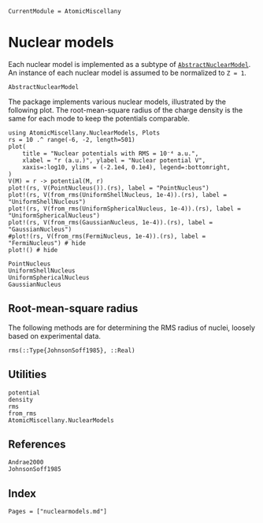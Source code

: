 ```@meta
CurrentModule = AtomicMiscellany
```

# Nuclear models

Each nuclear model is implemented as a subtype of [`AbstractNuclearModel`](@ref).
An instance of each nuclear model is assumed to be normalized to ``Z = 1``.

```@docs
AbstractNuclearModel
```

The package implements various nuclear models, illustrated by the following plot.
The root-mean-square radius of the charge density is the same for each mode
to keep the potentials comparable.

```@example
using AtomicMiscellany.NuclearModels, Plots
rs = 10 .^ range(-6, -2, length=501)
plot(
    title = "Nuclear potentials with RMS = 10⁻⁴ a.u.",
    xlabel = "r (a.u.)", ylabel = "Nuclear potential V",
    xaxis=:log10, ylims = (-2.1e4, 0.1e4), legend=:bottomright,
)
V(M) = r -> potential(M, r)
plot!(rs, V(PointNucleus()).(rs), label = "PointNucleus")
plot!(rs, V(from_rms(UniformShellNucleus, 1e-4)).(rs), label = "UniformShellNucleus")
plot!(rs, V(from_rms(UniformSphericalNucleus, 1e-4)).(rs), label = "UniformSphericalNucleus")
plot!(rs, V(from_rms(GaussianNucleus, 1e-4)).(rs), label = "GaussianNucleus")
#plot!(rs, V(from_rms(FermiNucleus, 1e-4)).(rs), label = "FermiNucleus") # hide
plot!() # hide
```

```@docs
PointNucleus
UniformShellNucleus
UniformSphericalNucleus
GaussianNucleus
```

## Root-mean-square radius

The following methods are for determining the RMS radius of nuclei, loosely based on
experimental data.

```@docs
rms(::Type{JohnsonSoff1985}, ::Real)
```

## Utilities

```@docs
potential
density
rms
from_rms
AtomicMiscellany.NuclearModels
```

## References

```@docs
Andrae2000
JohnsonSoff1985
```

## Index

```@index
Pages = ["nuclearmodels.md"]
```
